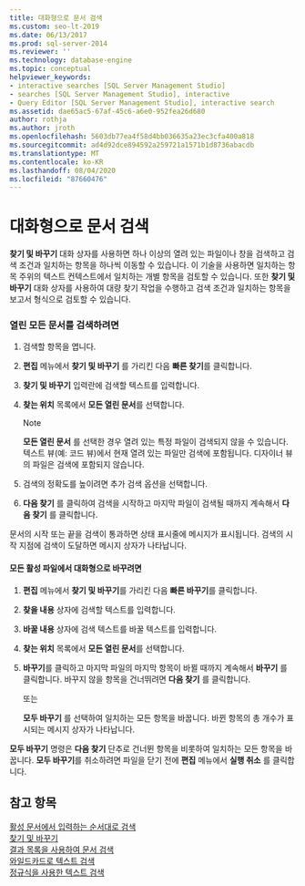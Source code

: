 ```yaml
---
title: 대화형으로 문서 검색
ms.custom: seo-lt-2019
ms.date: 06/13/2017
ms.prod: sql-server-2014
ms.reviewer: ''
ms.technology: database-engine
ms.topic: conceptual
helpviewer_keywords:
- interactive searches [SQL Server Management Studio]
- searches [SQL Server Management Studio], interactive
- Query Editor [SQL Server Management Studio], interactive search
ms.assetid: dae65ac5-67af-45c6-a6e0-952fea26d680
author: rothja
ms.author: jroth
ms.openlocfilehash: 5603db77ea4f58d4bb036635a23ec3cfa400a818
ms.sourcegitcommit: ad4d92dce894592a259721a1571b1d8736abacdb
ms.translationtype: MT
ms.contentlocale: ko-KR
ms.lasthandoff: 08/04/2020
ms.locfileid: "87660476"
---
```

# <a name="search-documents-interactively"></a>대화형으로 문서 검색
  **찾기 및 바꾸기** 대화 상자를 사용하면 하나 이상의 열려 있는 파일이나 창을 검색하고 검색 조건과 일치하는 항목을 하나씩 이동할 수 있습니다. 이 기술을 사용하면 일치하는 항목 주위의 텍스트 컨텍스트에서 일치하는 개별 항목을 검토할 수 있습니다. 또한 **찾기 및 바꾸기** 대화 상자를 사용하여 대량 찾기 작업을 수행하고 검색 조건과 일치하는 항목을 보고서 형식으로 검토할 수 있습니다.  
  
### <a name="to-search-all-open-documents"></a>열린 모든 문서를 검색하려면  
  
1.  검색할 항목을 엽니다.  
  
2.  **편집** 메뉴에서 **찾기 및 바꾸기** 를 가리킨 다음 **빠른 찾기**를 클릭합니다.  
  
3.  **찾기 및 바꾸기** 입력란에 검색할 텍스트를 입력합니다.  
  
4.  **찾는 위치** 목록에서 **모든 열린 문서**를 선택합니다.  
  
    > [!NOTE]  
    >  **모든 열린 문서** 를 선택한 경우 열려 있는 특정 파일이 검색되지 않을 수 있습니다. 텍스트 뷰(예: 코드 뷰)에서 현재 열려 있는 파일만 검색에 포함됩니다. 디자이너 뷰의 파일은 검색에 포함되지 않습니다.  
  
5.  검색의 정확도를 높이려면 추가 검색 옵션을 선택합니다.  
  
6.  **다음 찾기** 를 클릭하여 검색을 시작하고 마지막 파일이 검색될 때까지 계속해서 **다음 찾기** 를 클릭합니다.  
  
 문서의 시작 또는 끝을 검색이 통과하면 상태 표시줄에 메시지가 표시됩니다. 검색의 시작 지점에 검색이 도달하면 메시지 상자가 나타납니다.  
  
#### <a name="to-replace-in-all-active-files-interactively"></a>모든 활성 파일에서 대화형으로 바꾸려면  
  
1.  **편집** 메뉴에서 **찾기 및 바꾸기**를 가리킨 다음 **빠른 바꾸기**를 클릭합니다.  
  
2.  **찾을 내용** 상자에 검색할 텍스트를 입력합니다.  
  
3.  **바꿀 내용** 상자에 검색 텍스트를 바꿀 텍스트를 입력합니다.  
  
4.  **찾는 위치** 목록에서 **모든 열린 문서**를 선택합니다.  
  
5.  **바꾸기**를 클릭하고 마지막 파일의 마지막 항목이 바뀔 때까지 계속해서 **바꾸기** 를 클릭합니다. 바꾸지 않을 항목을 건너뛰려면 **다음 찾기** 를 클릭합니다.  
  
     또는  
  
     **모두 바꾸기** 를 선택하여 일치하는 모든 항목을 바꿉니다. 바뀐 항목의 총 개수가 표시되는 메시지 상자가 나타납니다.  
  
 **모두 바꾸기** 명령은 **다음 찾기** 단추로 건너뛴 항목을 비롯하여 일치하는 모든 항목을 바꿉니다. **모두 바꾸기**를 취소하려면 파일을 닫기 전에 **편집** 메뉴에서 **실행 취소** 를 클릭합니다.  
  
## <a name="see-also"></a>참고 항목  
 [활성 문서에서 입력하는 순서대로 검색](search-an-active-document-incrementally.md)   
 [찾기 및 바꾸기](search-and-replace.md)   
 [결과 목록을 사용하여 문서 검색](search-documents-using-results-lists.md)   
 [와일드카드로 텍스트 검색](search-text-with-wildcards.md)   
 [정규식을 사용한 텍스트 검색](search-text-with-regular-expressions.md)  
  
  
